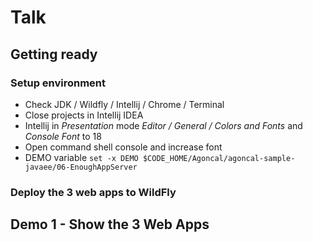 # Talk

## Getting ready

### Setup environment 

* Check JDK / Wildfly / Intellij / Chrome / Terminal
* Close projects in Intellij IDEA
* Intellij in _Presentation_ mode _Editor / General / Colors and Fonts_ and _Console Font_ to 18
* Open command shell console and increase font
* DEMO variable `set -x DEMO $CODE_HOME/Agoncal/agoncal-sample-javaee/06-EnoughAppServer`

### Deploy the 3 web apps to WildFly



## Demo 1 - Show the 3 Web Apps

